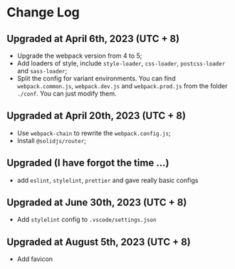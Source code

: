 # Change Log

## Upgraded at April 6th, 2023 (UTC + 8)

* Upgrade the webpack version from 4 to 5;
* Add loaders of style, include `style-loader`, `css-loader`, `postcss-loader` and `sass-loader`;
* Split the config for variant environments. You can find `webpack.common.js`, `webpack.dev.js` and `webpack.prod.js` from the folder `./conf`. You can just modify them.

## Upgraded at April 20th, 2023 (UTC + 8)

* Use `webpack-chain` to rewrite the `webpack.config.js`;
* Install `@solidjs/router`;

## Upgraded (I have forgot the time ...)

* add `eslint`, `stylelint`, `prettier` and gave really basic configs

## Upgraded at June 30th, 2023 (UTC + 8)

* Add `stylelint` config to `.vscode/settings.json`

## Upgraded at August 5th, 2023 (UTC + 8)

* Add favicon
